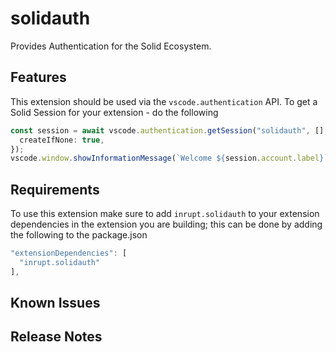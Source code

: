 # solidauth

Provides Authentication for the Solid Ecosystem.

## Features

This extension should be used via the `vscode.authentication` API. To get a Solid Session for your extension - do the following

```ts
const session = await vscode.authentication.getSession("solidauth", [], {
  createIfNone: true,
});
vscode.window.showInformationMessage(`Welcome ${session.account.label}`);
```

## Requirements

To use this extension make sure to add `inrupt.solidauth` to your extension dependencies in the extension you are building; this can be done by adding the following to the package.json

```ts
"extensionDependencies": [
  "inrupt.solidauth"
],
```

## Known Issues

## Release Notes
